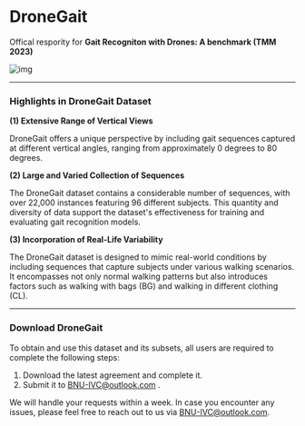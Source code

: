 # DroneGait

Offical respority for **Gait Recogniton with Drones: A benchmark (TMM 2023)**

![img](https://vipkshttps14.wiz.cn/editor/6ec17dc0-32d5-11ec-ad27-917c50dd37a4/ddbad43e-f15c-406c-8133-0fdf348d6bfc/resources/ZBdITo_Ux2X3Dd8eO-RC5zrzph1wKFkqFr2sk2dXd7o.png?token=W.dSKiAzwSyXxLjkgAt_G7eQeXFpWJmnt1-B3-2fjWkl6-03ULy5k-IDNLO36Hp00)

------

### Highlights in DroneGait Dataset

**(1) Extensive Range of Vertical Views**

DroneGait offers a unique perspective by including gait sequences captured at different vertical angles, ranging from approximately 0 degrees to 80 degrees.

**(2) Large and Varied Collection of Sequences**

The DroneGait dataset contains a considerable number of sequences, with over 22,000 instances featuring 96 different subjects. This quantity and diversity of data support the dataset's effectiveness for training and evaluating gait recognition models.

 **(3) Incorporation of Real-Life Variability**

The DroneGait dataset is designed to mimic real-world conditions by including sequences that capture subjects under various walking scenarios. It encompasses not only normal walking patterns but also introduces factors such as walking with bags (BG) and walking in different clothing (CL).

------

### Download DroneGait

To obtain and use this dataset and its subsets, all users are required to complete the following steps:

1. Download the latest agreement and complete it.
2. Submit it to [BNU-IVC@outlook.com](mailto:BNU-IVC@outlook.com) .

We will handle your requests within a week. In case you encounter any issues, please feel free to reach out to us via [BNU-IVC@outlook.com](mailto:BNU-IVC@outlook.com).

